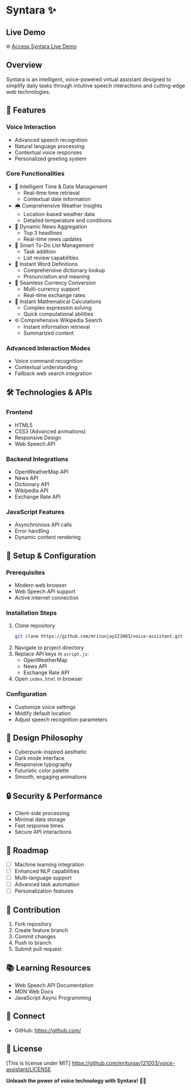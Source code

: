 # Syntara ✨


## Live Demo
🌐 [Access Syntara Live Demo](https://syntarawebassist.netlify.app/)




## Overview
Syntara is an intelligent, voice-powered virtual assistant designed to simplify daily tasks through intuitive speech interactions and cutting-edge web technologies.

## 🚀 Features

### Voice Interaction
- Advanced speech recognition
- Natural language processing
- Contextual voice responses
- Personalized greeting system

### Core Functionalities
- 📅 Intelligent Time & Date Management
  - Real-time time retrieval
  - Contextual date information
- 🌦️ Comprehensive Weather Insights
  - Location-based weather data
  - Detailed temperature and conditions
- 📰 Dynamic News Aggregation
  - Top 3 headlines
  - Real-time news updates
- 📝 Smart To-Do List Management
  - Task addition
  - List review capabilities
- 📖 Instant Word Definitions
  - Comprehensive dictionary lookup
  - Pronunciation and meaning
- 💱 Seamless Currency Conversion
  - Multi-currency support
  - Real-time exchange rates
- 🧮 Instant Mathematical Calculations
  - Complex expression solving
  - Quick computational abilities
- 🌐 Comprehensive Wikipedia Search
  - Instant information retrieval
  - Summarized content

### Advanced Interaction Modes
- Voice command recognition
- Contextual understanding
- Fallback web search integration

## 🛠️ Technologies & APIs

### Frontend
- HTML5
- CSS3 (Advanced animations)
- Responsive Design
- Web Speech API

### Backend Integrations
- OpenWeatherMap API
- News API
- Dictionary API
- Wikipedia API
- Exchange Rate API

### JavaScript Features
- Asynchronous API calls
- Error handling
- Dynamic content rendering

## 🔧 Setup & Configuration

### Prerequisites
- Modern web browser
- Web Speech API support
- Active internet connection

### Installation Steps
1. Clone repository
   ```bash
   git clone https://github.com/mritunjay121003/voice-assistant.git
   ```
2. Navigate to project directory
3. Replace API keys in `script.js`:
   - OpenWeatherMap
   - News API
   - Exchange Rate API
4. Open `index.html` in browser

### Configuration
- Customize voice settings
- Modify default location
- Adjust speech recognition parameters

## 🎨 Design Philosophy
- Cyberpunk-inspired aesthetic
- Dark mode interface
- Responsive typography
- Futuristic color palette
- Smooth, engaging animations

## 🔒 Security & Performance
- Client-side processing
- Minimal data storage
- Fast response times
- Secure API interactions


## 🚧 Roadmap
- [ ] Machine learning integration
- [ ] Enhanced NLP capabilities
- [ ] Multi-language support
- [ ] Advanced task automation
- [ ] Personalization features

## 🤝 Contribution
1. Fork repository
2. Create feature branch
3. Commit changes
4. Push to branch
5. Submit pull request

## 📚 Learning Resources
- Web Speech API Documentation
- MDN Web Docs
- JavaScript Async Programming

## 🔗 Connect
- GitHub: https://github.com/


## 📝 License
[This is license under MIT] https://github.com/mritunjay121003/voice-assistant/LICENSE

**Unleash the power of voice technology with Syntara!** 🎉🚀
